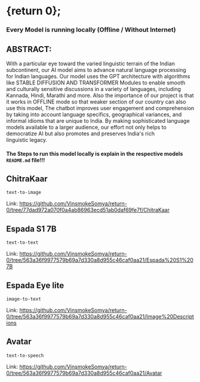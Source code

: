 # {return 0};

### Every Model is running locally (Offline / Without Internet)

## ABSTRACT:
With a particular eye toward the varied linguistic terrain of the Indian subcontinent, our AI model aims to advance natural language processing for Indian languages. Our model uses the GPT architecture with algorithms like STABLE DIFFUSION AND TRANSFORMER Modules to enable smooth and culturally sensitive discussions in a variety of languages, including Kannada, Hindi, Marathi and more. Also the importance of our project is that it works in OFFLINE mode so that weaker section of our country can also use this model, The chatbot improves user engagement and comprehension by taking into account language specifics, geographical variances, and informal idioms that are unique to India. By making sophisticated language models available to a larger audience, our effort not only helps to democratize AI but also promotes and preserves India's rich linguistic legacy.

#### The Steps to run this model locally is explain in the respective models `README.md` file!!!

## ChitraKaar
`text-to-image`

Link: https://github.com/VinsmokeSomya/return-0/tree/77dad972a070f0a4ab86963ecd51ab0daf69fe7f/ChitraKaar

## Espada S1 7B
`text-to-text`

Link: https://github.com/VinsmokeSomya/return-0/tree/563a36f9977579b69a7d330a8d955c46caf0aa21/Espada%20S1%207B

## Espada Eye lite
`image-to-text`

Link: https://github.com/VinsmokeSomya/return-0/tree/563a36f9977579b69a7d330a8d955c46caf0aa21/Image%20Descriptions

## Avatar
`text-to-speech`

Link: https://github.com/VinsmokeSomya/return-0/tree/563a36f9977579b69a7d330a8d955c46caf0aa21/Avatar
